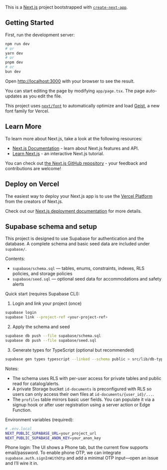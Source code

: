 This is a [Next.js](https://nextjs.org) project bootstrapped with [`create-next-app`](https://nextjs.org/docs/app/api-reference/cli/create-next-app).

## Getting Started

First, run the development server:

```bash
npm run dev
# or
yarn dev
# or
pnpm dev
# or
bun dev
```

Open [http://localhost:3000](http://localhost:3000) with your browser to see the result.

You can start editing the page by modifying `app/page.tsx`. The page auto-updates as you edit the file.

This project uses [`next/font`](https://nextjs.org/docs/app/building-your-application/optimizing/fonts) to automatically optimize and load [Geist](https://vercel.com/font), a new font family for Vercel.

## Learn More

To learn more about Next.js, take a look at the following resources:

- [Next.js Documentation](https://nextjs.org/docs) - learn about Next.js features and API.
- [Learn Next.js](https://nextjs.org/learn) - an interactive Next.js tutorial.

You can check out [the Next.js GitHub repository](https://github.com/vercel/next.js) - your feedback and contributions are welcome!

## Deploy on Vercel

The easiest way to deploy your Next.js app is to use the [Vercel Platform](https://vercel.com/new?utm_medium=default-template&filter=next.js&utm_source=create-next-app&utm_campaign=create-next-app-readme) from the creators of Next.js.

Check out our [Next.js deployment documentation](https://nextjs.org/docs/app/building-your-application/deploying) for more details.

## Supabase schema and setup

This project is designed to use Supabase for authentication and the database. A complete schema and basic seed data are included under `supabase/`.

Contents:
- `supabase/schema.sql` — tables, enums, constraints, indexes, RLS policies, and storage policies
- `supabase/seed.sql` — optional seed data for accommodations and safety alerts

Quick start (requires Supabase CLI):

1) Login and link your project (once)

```bash
supabase login
supabase link --project-ref <your-project-ref>
```

2) Apply the schema and seed

```bash
supabase db push --file supabase/schema.sql
supabase db push --file supabase/seed.sql
```

3) Generate types for TypeScript (optional but recommended)

```bash
supabase gen types typescript --linked --schema public > src/lib/db-types.ts
```

Notes:
- The schema uses RLS with per-user access for private tables and public read for catalog/alerts.
- A private Storage bucket `id-documents` is preconfigured with RLS so users can only access their own files at `id-documents/{user_id}/...`.
- The `profiles` table mirrors basic user fields. You can populate it via a signup hook or after user registration using a server action or Edge Function.

Environment variables (required):

```bash
# .env.local
NEXT_PUBLIC_SUPABASE_URL=your_project_url
NEXT_PUBLIC_SUPABASE_ANON_KEY=your_anon_key
```

Phone login: The UI shows a Phone tab, but the current flow supports email/password. To enable phone OTP, we can integrate `supabase.auth.signInWithOtp` and add a minimal OTP input—open an issue and I’ll wire it in.

